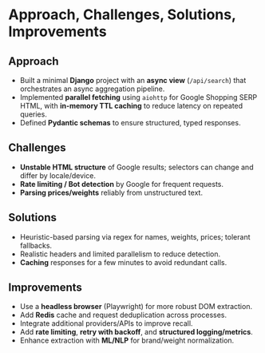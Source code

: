 # Approach, Challenges, Solutions, Improvements

## Approach
- Built a minimal **Django** project with an **async view** (`/api/search`) that orchestrates an async aggregation pipeline.
- Implemented **parallel fetching** using `aiohttp` for Google Shopping SERP HTML, with **in-memory TTL caching** to reduce latency on repeated queries.
- Defined **Pydantic schemas** to ensure structured, typed responses.

## Challenges
- **Unstable HTML structure** of Google results; selectors can change and differ by locale/device.
- **Rate limiting / Bot detection** by Google for frequent requests.
- **Parsing prices/weights** reliably from unstructured text.

## Solutions
- Heuristic-based parsing via regex for names, weights, prices; tolerant fallbacks.
- Realistic headers and limited parallelism to reduce detection.
- **Caching** responses for a few minutes to avoid redundant calls.

## Improvements
- Use a **headless browser** (Playwright) for more robust DOM extraction.
- Add **Redis** cache and request deduplication across processes.
- Integrate additional providers/APIs to improve recall.
- Add **rate limiting**, **retry with backoff**, and **structured logging/metrics**.
- Enhance extraction with **ML/NLP** for brand/weight normalization.